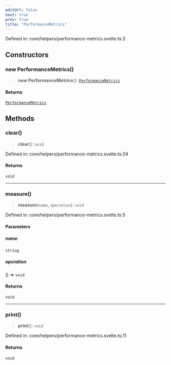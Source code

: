 ```yaml
---
editUrl: false
next: true
prev: true
title: "PerformanceMetrics"
---
```


Defined in: core/helpers/performance-metrics.svelte.ts:2

## Constructors

### new PerformanceMetrics()

> **new PerformanceMetrics**(): [`PerformanceMetrics`](/api/classes/performancemetrics/)

#### Returns

[`PerformanceMetrics`](/api/classes/performancemetrics/)

## Methods

### clear()

> **clear**(): `void`

Defined in: core/helpers/performance-metrics.svelte.ts:24

#### Returns

`void`

***

### measure()

> **measure**(`name`, `operation`): `void`

Defined in: core/helpers/performance-metrics.svelte.ts:5

#### Parameters

##### name

`string`

##### operation

() => `void`

#### Returns

`void`

***

### print()

> **print**(): `void`

Defined in: core/helpers/performance-metrics.svelte.ts:11

#### Returns

`void`
